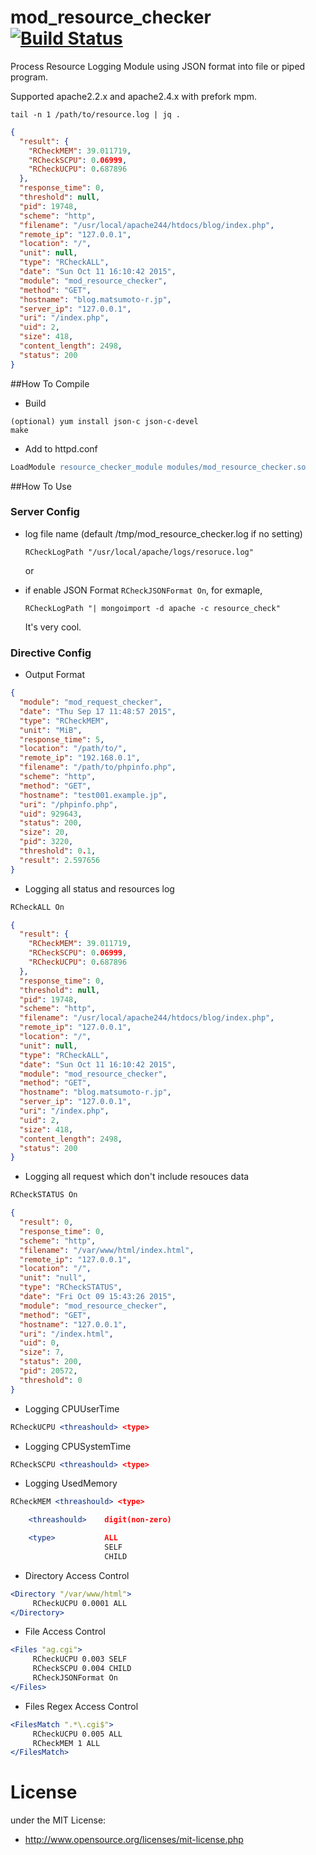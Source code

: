 # mod_resource_checker [![Build Status](https://travis-ci.org/matsumoto-r/mod_resource_checker.svg?branch=master)](https://travis-ci.org/matsumoto-r/mod_resource_checker)

Process Resource Logging Module using JSON format into file or piped program.

Supported apache2.2.x and apache2.4.x with prefork mpm.

```
tail -n 1 /path/to/resource.log | jq .
```

```json
{
  "result": {
    "RCheckMEM": 39.011719,
    "RCheckSCPU": 0.06999,
    "RCheckUCPU": 0.687896
  },
  "response_time": 0,
  "threshold": null,
  "pid": 19748,
  "scheme": "http",
  "filename": "/usr/local/apache244/htdocs/blog/index.php",
  "remote_ip": "127.0.0.1",
  "location": "/",
  "unit": null,
  "type": "RCheckALL",
  "date": "Sun Oct 11 16:10:42 2015",
  "module": "mod_resource_checker",
  "method": "GET",
  "hostname": "blog.matsumoto-r.jp",
  "server_ip": "127.0.0.1",
  "uri": "/index.php",
  "uid": 2,
  "size": 418,
  "content_length": 2498,
  "status": 200
}

```

##How To Compile
- Build
```
(optional) yum install json-c json-c-devel
make
```

- Add to  httpd.conf
```apache
LoadModule resource_checker_module modules/mod_resource_checker.so
```


##How To Use
### Server Config
- log file name (default /tmp/mod_resource_checker.log if no setting)

    ```
    RCheckLogPath "/usr/local/apache/logs/resoruce.log"
    ```

    or

- if enable JSON Format `RCheckJSONFormat On`, for exmaple,

    ```
    RCheckLogPath "| mongoimport -d apache -c resource_check"
    ```

    It's very cool.


### Directive Config
- Output Format

```json
{
  "module": "mod_request_checker",
  "date": "Thu Sep 17 11:48:57 2015",
  "type": "RCheckMEM",
  "unit": "MiB",
  "response_time": 5,
  "location": "/path/to/",
  "remote_ip": "192.168.0.1",
  "filename": "/path/to/phpinfo.php",
  "scheme": "http",
  "method": "GET",
  "hostname": "test001.example.jp",
  "uri": "/phpinfo.php",
  "uid": 929643,
  "status": 200,
  "size": 20,
  "pid": 3220,
  "threshold": 0.1,
  "result": 2.597656
}
```

- Logging all status and resources log

```apache
RCheckALL On
```

```json
{
  "result": {
    "RCheckMEM": 39.011719,
    "RCheckSCPU": 0.06999,
    "RCheckUCPU": 0.687896
  },
  "response_time": 0,
  "threshold": null,
  "pid": 19748,
  "scheme": "http",
  "filename": "/usr/local/apache244/htdocs/blog/index.php",
  "remote_ip": "127.0.0.1",
  "location": "/",
  "unit": null,
  "type": "RCheckALL",
  "date": "Sun Oct 11 16:10:42 2015",
  "module": "mod_resource_checker",
  "method": "GET",
  "hostname": "blog.matsumoto-r.jp",
  "server_ip": "127.0.0.1",
  "uri": "/index.php",
  "uid": 2,
  "size": 418,
  "content_length": 2498,
  "status": 200
}
```

- Logging all request which don't include resouces data

```apache
RCheckSTATUS On
```

```json
{
  "result": 0,
  "response_time": 0,
  "scheme": "http",
  "filename": "/var/www/html/index.html",
  "remote_ip": "127.0.0.1",
  "location": "/",
  "unit": "null",
  "type": "RCheckSTATUS",
  "date": "Fri Oct 09 15:43:26 2015",
  "module": "mod_resource_checker",
  "method": "GET",
  "hostname": "127.0.0.1",
  "uri": "/index.html",
  "uid": 0,
  "size": 7,
  "status": 200,
  "pid": 20572,
  "threshold": 0
}
```

- Logging CPUUserTime

```apache
RCheckUCPU <threashould> <type>
```

- Logging CPUSystemTime
```apache
RCheckSCPU <threashould> <type>
```

- Logging UsedMemory
```apache
RCheckMEM <threashould> <type>

    <threashould>    digit(non-zero)

    <type>           ALL
                     SELF
                     CHILD
```

- Directory Access Control
```apache
<Directory "/var/www/html">
     RCheckUCPU 0.0001 ALL
</Directory>
```

- File Access Control
```apache
<Files "ag.cgi">
     RCheckUCPU 0.003 SELF
     RCheckSCPU 0.004 CHILD
     RCheckJSONFormat On
</Files>
```

- Files Regex Access Control
```apache
<FilesMatch ".*\.cgi$">
     RCheckUCPU 0.005 ALL
     RCheckMEM 1 ALL
</FilesMatch>
```

# License
under the MIT License:

* http://www.opensource.org/licenses/mit-license.php
